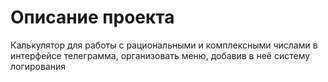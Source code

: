 # Описание проекта
Калькулятор для работы с рациональными и комплексными числами в интерфейсе телеграмма, организовать меню, добавив в неё систему логирования